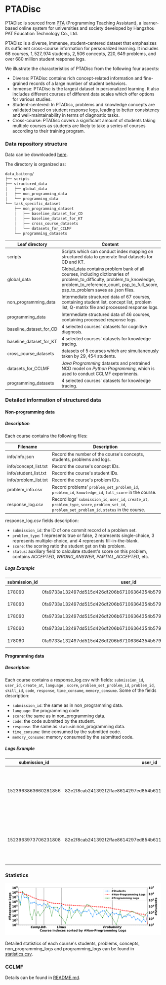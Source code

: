 # PTADisc

PTADisc is sourced from  [PTA](https://pintia.cn/) (Programming Teaching Assistant), a learner-based online system  for universities and society developed by Hangzhou PAT Education Technology Co., Ltd.

 PTADisc is a diverse, immense, student-centered dataset that emphasizes its sufficient cross-course information for personalized learning. It includes $68$ courses, $1,527,974$ students, $2,506$ concepts, $220,649$ problems, and over $680$ million student response logs.

We illustrate the characteristics of PTADisc from the following four aspects:

- Diverse: PTADisc contains rich concept-related information and fine-grained records of a large number of student behaviors.
- Immense: PTADisc is the largest dataset in personalized learning. It also includes different courses of different data scales which offer options for various studies.
- Student-centered: In PTADisc, problems and knowledge concepts are validated based on student response logs, leading to better consistency and well-maintainability in terms of diagnostic tasks.
- Cross-course: PTADisc covers a significant amount of students taking multiple courses as students are likely to take a series of courses according to their training program.



### Data repository structure

Data can be downloaded [here](http://121.36.215.35/).

The directory is organized as:

```
data_baiteng/
├── scripts
├── structured_data
│   ├── global_data
│   ├── non_programming_data
│   └── programming_data
└── task_specific_dataset
    ├── non_programming_dataset
    │   ├── baseline_dataset_for_CD
    │   ├── baseline_dataset_for_KT
    │   ├── cross_course_datasets
    │   └── datasets_for_CCLMF
    └── programming_datasets
```

| Leaf directory          | Content                                                      |
| ----------------------- | ------------------------------------------------------------ |
| scripts                 | Scripts which can conduct index mapping on structured data to generate final datasets for CD and KT. |
| global_data             | Global_data contains problem bank of all courses, including dictionaries of problem_to_difficulty, problem_to_knowledge, problem_to_reference_count, psp_to_full_score, psp_to_problem saves as .json files. |
| non_programming_data    | Intermediate structured data of $67$ courses, containing student list, concept list, problem list, Q-matrix file and processed response logs. |
| programming_data        | Intermediate structured data of $46$ courses, containing  processed response logs. |
| baseline_dataset_for_CD | $4$ selected courses' datasets for cognitive diagnosis.      |
| baseline_dataset_for_KT | $4$ selected courses' datasets for knowledge tracing.        |
| cross_course_datasets   | datasets of $5$ courses which are simultaneously taken by $29,454$ students. |
| datasets_for_CCLMF      | *Java Programming* datasets and pretrained NCD model on *Python Programming*, which is used to conduct CCLMF experiments. |
| programming_datasets    | $4$ selected courses' datasets for knowledge tracing.        |



### Detailed information of structured data

#### Non-programming data

##### Description

Each course contains the following files:

| Filename              | Description                                                  |
| --------------------- | ------------------------------------------------------------ |
| info/info.json        | Record the number of the course's concepts, students, problems and logs. |
| info/concept_list.txt | Record the course's concept IDs.                             |
| info/student_list.txt | Record the course's student IDs.                             |
| info/problem_list.txt | Record the course's problem IDs.                             |
| problem_info.csv      | Record problems' `problem_set_problem_id`, `problem_id`, `knowledge_id`, `full_score` in the course. |
| response_log.csv      | Record logs' `submission_id`, `user_id`, `create_at`, `problem_type`, `score`, `problem_set_id`, `problem_set_problem_id`, `status` in the course. |

response_log.csv fields description:

- `submission_id`: the ID of one commit record of a problem set.
- `problem_type`: 1 represents true or false, 2 represents single-choice, 3 represents multiple-choice, and 4 represents fill-in-the-blank.
- `score`: the scoring ratio the student get on  this problem.
- `status`: auxiliary field to calculate student's score on this problem, contains *ACCEPTED*, *WRONG_ANSWER*, *PARTIAL_ACCEPTED*, etc.

##### Logs Example

| submission_id | user_id                                                      | create_at        | problem_type | score | problem_set_id | problem_set_problem_id | status       |
| ------------- | ------------------------------------------------------------ | ---------------- | ------------ | ----- | -------------- | ---------------------- | ------------ |
| 178060        | 0fa9733a132497dd515d426df206b67106364354b579231879e3c8f70630e431 | 2015/10/13 16:47 | 2            | 2     | 139            | 1746                   | ACCEPTED     |
| 178060        | 0fa9733a132497dd515d426df206b67106364354b579231879e3c8f70630e431 | 2015/10/13 16:47 | 2            | 0     | 139            | 1747                   | WRONG_ANSWER |
| 178060        | 0fa9733a132497dd515d426df206b67106364354b579231879e3c8f70630e431 | 2015/10/13 16:47 | 2            | 0     | 139            | 1748                   | WRONG_ANSWER |
| 178060        | 0fa9733a132497dd515d426df206b67106364354b579231879e3c8f70630e431 | 2015/10/13 16:47 | 2            | 2     | 139            | 1749                   | ACCEPTED     |
| 178060        | 0fa9733a132497dd515d426df206b67106364354b579231879e3c8f70630e431 | 2015/10/13 16:47 | 2            | 2     | 139            | 1750                   | ACCEPTED     |



#### Programming data

##### Description

Each course contains a response_log.csv with fields: `submission_id`, `user_id`,  `create_at`, `language` ,  `score`,  `problem_set_problem_id`,  `problem_id`,  `skill_id`,  `code`,  `response`, `time_consume`, `memory_consume`. Some  of the fields description:

- `submission_id`: the same as in non_programming data.
- `language`: the programming code 
- `score`: the same as in non_programming data.
- `code`: the code submitted by the student.
- `response`: the same as `status`in non_programming data.
- `time_consume`: time consumed by the submitted code.
- `memory_consume`: memory consumed by the submitted code.

##### Logs Example

| submission_id       | user_id                                                      | create_at           | language | score | problem_set_problem_id | problem_id          | skill_id | code                                                         | response     | time_consume | memory_consume |
| ------------------- | ------------------------------------------------------------ | ------------------- | -------- | ----- | ---------------------- | ------------------- | -------- | ------------------------------------------------------------ | ------------ | ------------ | -------------- |
| 1523963863660281856 | 82e2f8cab241392f2ffae8614297ed854b6113256c5c8d31cf2d14740a68706b | 2022-05-10 17:51:13 | Java     | 0.0   | 1523908485467762710    | 1013962033606774784 | 201      | import java.util.*;\npublic class Main {\n public static void  main(String[] args) {\n Scanner sc = new Scanner(System.in);\n int n =  sc.nextInt();\n List<Integer> list = new ArrayList<Integer>();\n  for (int i = 0; i < n; i++) {\n list.add(sc.nextInt());\n }\n  list.sort(Comparator.naturalOrder());\n  System.out.println(list.get(list.size()-2));\n }\n} | WRONG_ANSWER | 125          | 18404          |
| 1523963973706231808 | 82e2f8cab241392f2ffae8614297ed854b6113256c5c8d31cf2d14740a68706b | 2022-05-10 17:51:39 | Java     | 0.0   | 1523908485467762710    | 1013962033606774784 | 201      | import java.util.*;\npublic class Main {\n public static void  main(String[] args) {\n Scanner sc = new Scanner(System.in);\n int n =  sc.nextInt();\n List<Integer> list = new ArrayList<Integer>();\n  for (int i = 0; i < n; i++) {\n list.add(sc.nextInt());\n }\n  list.sort(Comparator.naturalOrder());\n  System.out.print(list.get(list.size()-2));\n }\n} | WRONG_ANSWER | 113          | 15232          |



### Statistics


![statistics](./img/statistics.png)

Detailed statistics of each course's students, problems, concepts, non_programming_logs and programming_logs can be found in [statistics.csv](https://github.com/wahr0411/PTADisc/blob/main/statistics.xlsx).





### CCLMF

Details can be found in [README.md](https://github.com/wahr0411/PTADisc/blob/main/CCLMF/README.md).
